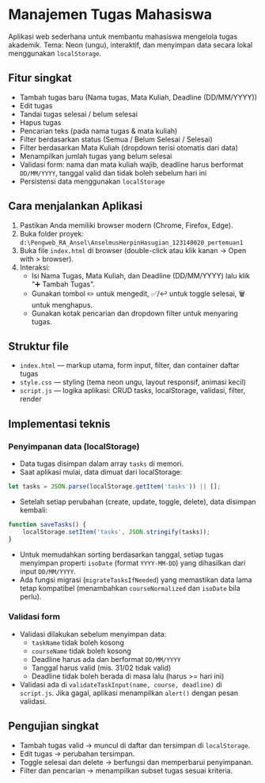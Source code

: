 # Manajemen Tugas Mahasiswa

Aplikasi web sederhana untuk membantu mahasiswa mengelola tugas akademik.
Tema: Neon (ungu), interaktif, dan menyimpan data secara lokal menggunakan `localStorage`.

## Fitur singkat
- Tambah tugas baru (Nama tugas, Mata Kuliah, Deadline (DD/MM/YYYY))
- Edit tugas
- Tandai tugas selesai / belum selesai
- Hapus tugas
- Pencarian teks (pada nama tugas & mata kuliah)
- Filter berdasarkan status (Semua / Belum Selesai / Selesai)
- Filter berdasarkan Mata Kuliah (dropdown terisi otomatis dari data)
- Menampilkan jumlah tugas yang belum selesai
- Validasi form: nama dan mata kuliah wajib, deadline harus berformat `DD/MM/YYYY`, tanggal valid dan tidak boleh sebelum hari ini
- Persistensi data menggunakan `localStorage`

## Cara menjalankan Aplikasi 
1. Pastikan Anda memiliki browser modern (Chrome, Firefox, Edge).
2. Buka folder proyek: `d:\Pengweb_RA_Ansel\AnselmusHerpinHasugian_123140020_pertemuan1`
3. Buka file `index.html` di browser (double-click atau klik kanan → Open with > browser).
4. Interaksi:
	 - Isi Nama Tugas, Mata Kuliah, dan Deadline (DD/MM/YYYY) lalu klik "➕ Tambah Tugas".
	 - Gunakan tombol ✏️ untuk mengedit, ✅/↩️ untuk toggle selesai, 🗑️ untuk menghapus.
	 - Gunakan kotak pencarian dan dropdown filter untuk menyaring tugas.

## Struktur file
- `index.html` — markup utama, form input, filter, dan container daftar tugas
- `style.css` — styling (tema neon ungu, layout responsif, animasi kecil)
- `script.js` — logika aplikasi: CRUD tasks, localStorage, validasi, filter, render

## Implementasi teknis
### Penyimpanan data (localStorage)
- Data tugas disimpan dalam array `tasks` di memori.
- Saat aplikasi mulai, data dimuat dari localStorage:
```js
let tasks = JSON.parse(localStorage.getItem('tasks')) || [];
```
- Setelah setiap perubahan (create, update, toggle, delete), data disimpan kembali:
```js
function saveTasks() {
	localStorage.setItem('tasks', JSON.stringify(tasks));
}
```
- Untuk memudahkan sorting berdasarkan tanggal, setiap tugas menyimpan properti `isoDate` (format `YYYY-MM-DD`) yang dihasilkan dari input `DD/MM/YYYY`.
- Ada fungsi migrasi (`migrateTasksIfNeeded`) yang memastikan data lama tetap kompatibel (menambahkan `courseNormalized` dan `isoDate` bila perlu).

### Validasi form
- Validasi dilakukan sebelum menyimpan data:
	- `taskName` tidak boleh kosong
	- `courseName` tidak boleh kosong
	- Deadline harus ada dan berformat `DD/MM/YYYY`
	- Tanggal harus valid (mis. 31/02 tidak valid)
	- Deadline tidak boleh berada di masa lalu (harus >= hari ini)
- Validasi ada di `validateTaskInput(name, course, deadline)` di `script.js`. Jika gagal, aplikasi menampilkan `alert()` dengan pesan validasi.

## Pengujian singkat
- Tambah tugas valid → muncul di daftar dan tersimpan di `localStorage`.
- Edit tugas → perubahan tersimpan.
- Toggle selesai dan delete → berfungsi dan memperbarui penyimpanan.
- Filter dan pencarian → menampilkan subset tugas sesuai kriteria.

